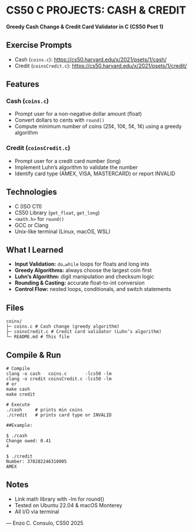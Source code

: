 # CS50 C PROJECTS: CASH & CREDIT

**Greedy Cash Change & Credit Card Validator in C (CS50 Pset 1)**

## Exercise Prompts
- Cash (`coins.c`): https://cs50.harvard.edu/x/2021/psets/1/cash/  
- Credit (`coinsCredit.c`): https://cs50.harvard.edu/x/2021/psets/1/credit/

## Features
### Cash (`coins.c`)
- Prompt user for a non-negative dollar amount (float)  
- Convert dollars to cents with `round()`  
- Compute minimum number of coins (25¢, 10¢, 5¢, 1¢) using a greedy algorithm  

### Credit (`coinsCredit.c`)
- Prompt user for a credit card number (long)  
- Implement Luhn’s algorithm to validate the number  
- Identify card type (AMEX, VISA, MASTERCARD) or report INVALID  

## Technologies
- C (ISO C11)  
- CS50 Library (`get_float`, `get_long`)  
- `<math.h>` for `round()`  
- GCC or Clang  
- Unix-like terminal (Linux, macOS, WSL)  

## What I Learned
- **Input Validation:** `do…while` loops for floats and long ints  
- **Greedy Algorithms:** always choose the largest coin first  
- **Luhn’s Algorithm:** digit manipulation and checksum logic  
- **Rounding & Casting:** accurate float-to-int conversion  
- **Control Flow:** nested loops, conditionals, and switch statements  

## Files
```
coins/
├─ coins.c # Cash change (greedy algorithm)
├─ coinsCredit.c # Credit card validator (Luhn’s algorithm)
└─ README.md # This file
```

## Compile & Run
```
# Compile
clang -o cash   coins.c       -lcs50 -lm
clang -o credit coinsCredit.c -lcs50 -lm
# or
make cash
make credit

# Execute
./cash     # prints min coins
./credit   # prints card type or INVALID

##Example:

$ ./cash
Change owed: 0.41
4

$ ./credit
Number: 378282246310005
AMEX
```
## Notes
- Link math library with -lm for round()
- Tested on Ubuntu 22.04 & macOS Monterey
- All I/O via terminal

— Enzo C. Consulo, CS50 2025
